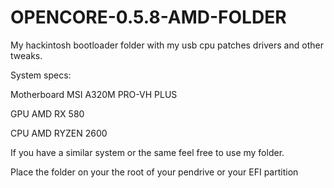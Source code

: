 # OPENCORE-0.5.8-AMD-FOLDER
My hackintosh bootloader folder with my usb cpu patches drivers and other tweaks.

System specs:

Motherboard MSI A320M PRO-VH PLUS

GPU AMD RX 580

CPU AMD RYZEN 2600

If you have a similar system or the same feel free to use my folder.

Place the folder on your the root of your pendrive or your EFI partition
